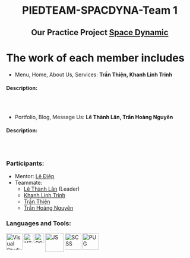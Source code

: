 <h1 align="center">PIEDTEAM-SPACDYNA-Team 1</h1>
<h2 align="center"> Our Practice Project <a href="https://templatemo.com/live/templatemo_562_space_dynamic">Space Dynamic</a><br></h2>

# The work of each member includes
* Menu, Home, About Us, Services: **Trần Thiện, Khanh Linh Trinh**
#### Description:
<p align="center"><img source="https://raw.githubusercontent.com/ltlanc4/picture/main/Front-End%20PiedTeam%20part%201.png" width="580px"/><br></p>
<p align="center"><img source="https://raw.githubusercontent.com/ltlanc4/picture/main/Front-End%20PiedTeam%20part%202.png" width="580px"/><br></p>
<p align="center"><img source="https://raw.githubusercontent.com/ltlanc4/picture/main/Front-End%20PiedTeam%20part%203.png" width="580px"/></p>

* Portfolio, Blog, Message Us: **Lê Thành Lân, Trần Hoàng Nguyên**
#### Description:
<p align="center"><img source="https://raw.githubusercontent.com/ltlanc4/picture/main/Front-End%20PiedTeam%20part%204.png" width="580px"/><br></p>
<p align="center"><img source="https://raw.githubusercontent.com/ltlanc4/picture/main/Front-End%20PiedTeam%20part%205.png" width="580px"/><br></p>
<p align="center"><img source="https://raw.githubusercontent.com/ltlanc4/picture/main/Front-End%20PiedTeam%20part%206.png" width="580px"/></p>

### Participants:
- Mentor: <a href="https://www.facebook.com/nomadic.lodestar" target="_blank">Lê Điệp</a>
- Teammate: 
     - <a href="https://www.facebook.com/ThanhLanFPTU/" target="_blank">Lê Thành Lân</a> (Leader)
     - <a href="https://www.facebook.com/klt2601" target="_blank">Khanh Linh Trinh</a>       
     - <a href="https://www.facebook.com/DenkTieu" target="_blank">Trần Thiện</a> 
     - <a href="https://www.facebook.com/tran.hoangnguyen.3760" target="_blank">Trần Hoàng Nguyên</a>

### Languages and Tools:
<img align="left" alt="Visual Studio Code" width="44px" src="https://www.solucionex.com/sites/default/files/posts/imagen/vscode-800x450.png"/>
<img align="left" alt="HTML" width="26px" src="https://upload.wikimedia.org/wikipedia/commons/thumb/8/80/HTML5_logo_resized.svg/1200px-HTML5_logo_resized.svg.png"/>
<img align="left" alt="CSS" width="26px" src="https://upload.wikimedia.org/wikipedia/commons/thumb/d/d5/CSS3_logo_and_wordmark.svg/1200px-CSS3_logo_and_wordmark.svg.png"/>
<img align="left" alt="JS" width="50px" src="https://media.vlpt.us/images/charlie-lyc/post/2244e9e8-7621-4df7-86cb-5a11ad3137eb/Javascript_logo-1170x850.jpg"/>
<img align="left" alt="SCSS" width="44px" src="https://sass-lang.com/assets/img/styleguide/seal-color-reversed-c50d9b78.png"/>
<img align="left" alt="PUG" width="44px" src="https://camo.githubusercontent.com/2eb688a747805c9acd144faf728c8a30f86fc4ca5fb39e6528232f0372151364/68747470733a2f2f63646e2e7261776769742e636f6d2f7075676a732f7075672d6c6f676f2f656563343336636565386664396431373236643738333963626539396431663639343639326330632f5356472f7075672d66696e616c2d6c6f676f2d5f2d636f6c6f75722d3132382e737667"/>
